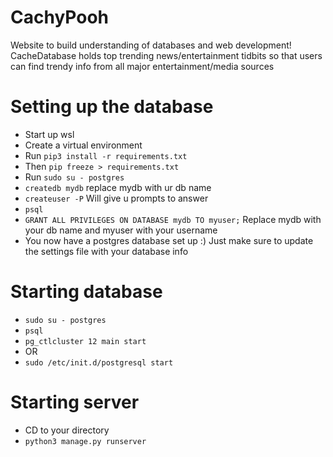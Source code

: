 # CachyPooh
Website to build understanding of databases and web development!
CacheDatabase holds top trending news/entertainment tidbits so that users can find trendy info from all major entertainment/media sources
# Setting up the database
- Start up wsl
- Create a virtual environment
- Run `pip3 install -r requirements.txt`
- Then `pip freeze > requirements.txt`
- Run `sudo su - postgres`
- `createdb mydb` replace mydb with ur db name
- `createuser -P` Will give u prompts to answer
- `psql`
- `GRANT ALL PRIVILEGES ON DATABASE mydb TO myuser;` Replace mydb with your db name and myuser with your username
- You now have a postgres database set up :) Just make sure to update the settings file with your database info
# Starting database
- `sudo su - postgres`
- `psql`
- `pg_ctlcluster 12 main start`
- OR
- `sudo /etc/init.d/postgresql start`
# Starting server
- CD to your directory
- `python3 manage.py runserver`
